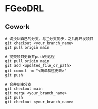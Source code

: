 # FGeoDRL
## Cowork
    # 切换回自己的分支、与主分支同步，之后再开发项目
    git checkout <your_branch_name>
    git pull origin main

    # 提交项目更新并push到远程
    git pull origin main
    git add <updated_file_or_path>
    git commit -m "<简单描述更改>"
    git push

    # 合并到主分支
    git checkout main
    git merge <your_branch_name>
    git push
    git checkout <your_branch_name>
    